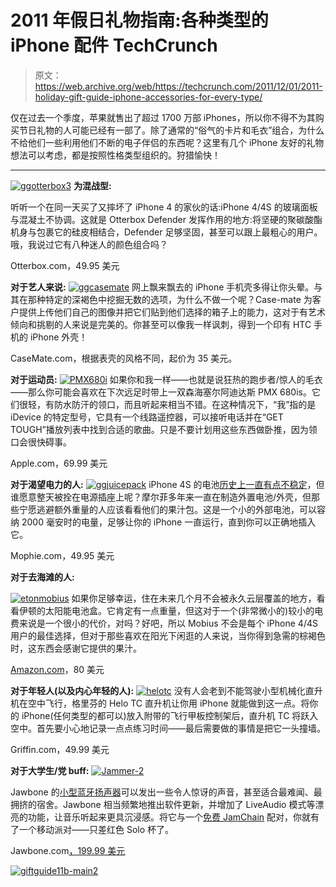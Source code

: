 # 2011 年假日礼物指南:各种类型的 iPhone 配件 TechCrunch

> 原文：<https://web.archive.org/web/https://techcrunch.com/2011/12/01/2011-holiday-gift-guide-iphone-accessories-for-every-type/>

仅在过去一个季度，苹果就售出了超过 1700 万部 iPhones，所以你不得不为其购买节日礼物的人可能已经有一部了。除了通常的“俗气的卡片和毛衣”组合，为什么不给他们一些利用他们不断的电子伴侣的东西呢？这里有几个 iPhone 友好的礼物想法可以考虑，都是按照性格类型组织的。狩猎愉快！

* * *

[![](img/2029455081e77c14cd694270551748df.png "ggotterbox3")](https://web.archive.org/web/20221204181001/https://beta.techcrunch.com/wp-content/uploads/2011/11/ggotterbox3.jpg) 
**为混战型:** 

听听一个在同一天买了又摔坏了 iPhone 4 的家伙的话:iPhone 4/4S 的玻璃面板与混凝土不协调。这就是 Otterbox Defender 发挥作用的地方:将坚硬的聚碳酸酯机身与包裹它的硅皮相结合，Defender 足够坚固，甚至可以跟上最粗心的用户。哦，我说过它有八种迷人的颜色组合吗？

Otterbox.com，49.95 美元

**对于艺人来说:**
[![](img/5f680637e9aa3db07d587fb062f49999.png "ggcasemate")](https://web.archive.org/web/20221204181001/https://beta.techcrunch.com/wp-content/uploads/2011/11/ggcasemate.jpg) 
网上飘来飘去的 iPhone 手机壳多得让你头晕。与其在那种特定的深褐色中挖掘无数的选项，为什么不做一个呢？Case-mate 为客户提供上传他们自己的图像并把它们贴到他们选择的箱子上的能力，这对于有艺术倾向和挑剔的人来说是完美的。你甚至可以像我一样讽刺，得到一个印有 HTC 手机的 iPhone 外壳！

CaseMate.com，根据表壳的风格不同，起价为 35 美元。

**对于运动员:**
[![](img/1ee0295864b41c26be5bbc75d6b5136e.png "PMX680i")](https://web.archive.org/web/20221204181001/https://beta.techcrunch.com/wp-content/uploads/2011/12/pmx680i1.jpg) 
如果你和我一样——也就是说狂热的跑步者/惊人的毛衣——那么你可能会喜欢在下次远足时带上一双森海塞尔阿迪达斯 PMX 680is。它们很轻，有防水防汗的领口，而且听起来相当不错。在这种情况下，“我”指的是 iDevice 的特定型号，它具有一个线路遥控器，可以接听电话并在“GET TOUGH”播放列表中找到合适的歌曲。只是不要计划用这些东西做卧推，因为领口会很快碍事。

Apple.com，69.99 美元

**对于渴望电力的人:**
[![](img/4b9246896d3322f6692ab0c52629ef74.png "ggjuicepack")](https://web.archive.org/web/20221204181001/https://beta.techcrunch.com/wp-content/uploads/2011/11/ggjuicepack.jpg)
iPhone 4S 的电池[历史上一直有点不稳定](https://web.archive.org/web/20221204181001/https://beta.techcrunch.com/2011/10/27/apple-iphone-4s-battery-life-suck-less/)，但谁愿意整天被拴在电源插座上呢？摩尔菲多年来一直在制造外置电池/外壳，但那些宁愿逃避额外重量的人应该看看他们的果汁包。这是一个小的外部电池，可以容纳 2000 毫安时的电量，足够让你的 iPhone 一直运行，直到你可以正确地插入它。

Mophie.com，49.95 美元

**对于去海滩的人:**

[![](img/14e7cc64506dc78a405b669b4209e412.png "etonmobius")](https://web.archive.org/web/20221204181001/https://beta.techcrunch.com/wp-content/uploads/2011/12/etonmobius1.jpg) 如果你足够幸运，住在未来几个月不会被永久云层覆盖的地方，看看伊顿的太阳能电池盒。它肯定有一点重量，但这对于一个(非常微小的)较小的电费来说是一个很小的代价，对吗？好吧，所以 Mobius 不会是每个 iPhone 4/4S 用户的最佳选择，但对于那些喜欢在阳光下闲逛的人来说，当你得到急需的棕褐色时，这东西会感谢它提供的果汁。

[Amazon.com](https://web.archive.org/web/20221204181001/http://www.amazon.com/dp/B005HMCNO2)，80 美元

**对于年轻人(以及内心年轻的人):**
[![](img/8945033d6d19a9aadacc98e1a14e816a.png "helotc")](https://web.archive.org/web/20221204181001/https://beta.techcrunch.com/wp-content/uploads/2011/12/helotc.jpg) 
没有人会老到不能驾驶小型机械化直升机在空中飞行，格里芬的 Helo TC 直升机让你用 iPhone 就能做到这一点。将你的 iPhone(任何类型的都可以)放入附带的飞行甲板控制架后，直升机 TC 将跃入空中。首先要小心地记录一点点练习时间——最后需要做的事情是把它一头撞墙。

Griffin.com，49.99 美元

**对于大学生/党 buff:**
[![](img/5146472892ebd99853ba1c26bfd90ff2.png "Jammer-2")](https://web.archive.org/web/20221204181001/https://beta.techcrunch.com/wp-content/uploads/2011/12/jammer-2.jpg)

Jawbone 的[小型蓝牙扬声器](https://web.archive.org/web/20221204181001/https://beta.techcrunch.com/2010/11/04/jawbone-jambox-review-unboxing/)可以发出一些令人惊讶的声音，甚至适合最难闻、最拥挤的宿舍。Jawbone 相当频繁地推出软件更新，并增加了 LiveAudio 模式等漂亮的功能，让音乐听起来更具沉浸感。将它与一个[免费 JamChain](https://web.archive.org/web/20221204181001/http://jawbone.com/jamchain) 配对，你就有了一个移动派对——只差红色 Solo 杯了。

Jawbone.com[，199.99 美元](https://web.archive.org/web/20221204181001/http://www.jawbone.com/speakers/jambox/overview)

[![](img/43cc4226f50d390d96cfed82a220c71f.png "giftguide11b-main2")](https://web.archive.org/web/20221204181001/https://beta.techcrunch.com/tag/gift-guide-2011/)
